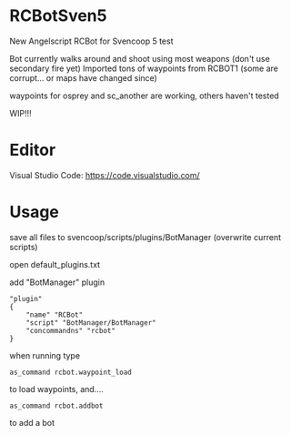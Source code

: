# RCBotSven5
New Angelscript RCBot for Svencoop 5 test

Bot currently walks around and shoot using most weapons (don't use secondary fire yet)
Imported tons of waypoints from RCBOT1 (some are corrupt... or maps have changed since)

waypoints for osprey and sc_another are working, others haven't tested

WIP!!!

# Editor

Visual Studio Code: https://code.visualstudio.com/

# Usage

save all files to svencoop/scripts/plugins/BotManager (overwrite current scripts)

open default_plugins.txt

add "BotManager" plugin

	"plugin"
	{
		"name" "RCBot"
		"script" "BotManager/BotManager"
		"concommandns" "rcbot"
	}
	
when running type

	as_command rcbot.waypoint_load

to load waypoints, and....

	as_command rcbot.addbot

to add a bot 
